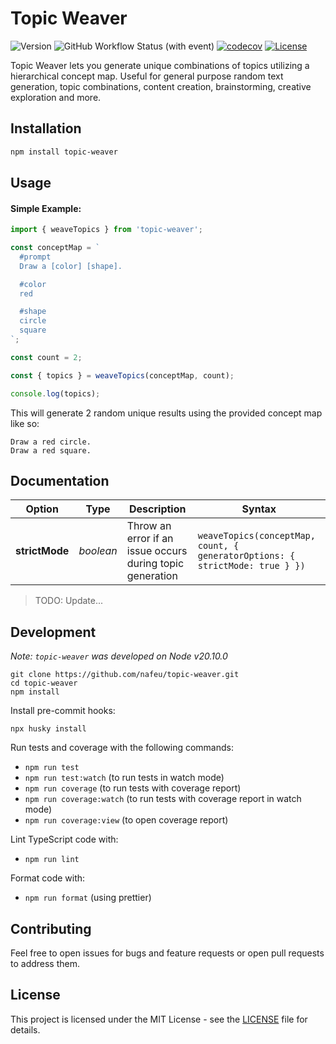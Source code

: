 # Topic Weaver

![Version](https://img.shields.io/github/v/tag/nafeu/topic-weaver?label=version)
![GitHub Workflow Status (with event)](https://img.shields.io/github/actions/workflow/status/nafeu/topic-weaver/tests.yml)
[![codecov](https://codecov.io/gh/nafeu/topic-weaver/branch/main/graph/badge.svg)](https://codecov.io/gh/nafeu/topic-weaver)
[![License](https://img.shields.io/badge/license-MIT-blue.svg)](LICENSE)

Topic Weaver lets you generate unique combinations of topics utilizing a hierarchical concept map. Useful for general purpose random text generation, topic combinations, content creation, brainstorming, creative exploration and more.

## Installation

```bash
npm install topic-weaver
```

## Usage

#### Simple Example:

```javascript
import { weaveTopics } from 'topic-weaver';

const conceptMap = `
  #prompt
  Draw a [color] [shape].

  #color
  red

  #shape
  circle
  square
`;

const count = 2;

const { topics } = weaveTopics(conceptMap, count);

console.log(topics);
```

This will generate 2 random unique results using the provided concept map like so:

```
Draw a red circle.
Draw a red square.
```

## Documentation

|Option|Type|Description|Syntax
|-|-|-|-|
|**strictMode**|_boolean_|Throw an error if an issue occurs during topic generation|`weaveTopics(conceptMap, count, { generatorOptions: { strictMode: true } })`

>TODO: Update...

## Development

_Note: `topic-weaver` was developed on Node v20.10.0_

```
git clone https://github.com/nafeu/topic-weaver.git
cd topic-weaver
npm install
```

Install pre-commit hooks:

```
npx husky install
```

Run tests and coverage with the following commands:

- `npm run test`
- `npm run test:watch` (to run tests in watch mode)
- `npm run coverage` (to run tests with coverage report)
- `npm run coverage:watch` (to run tests with coverage report in watch mode)
- `npm run coverage:view` (to open coverage report)

Lint TypeScript code with:

- `npm run lint`

Format code with:

- `npm run format` (using prettier)

## Contributing

Feel free to open issues for bugs and feature requests or open pull requests to address them.

## License

This project is licensed under the MIT License - see the [LICENSE](LICENSE) file for details.
